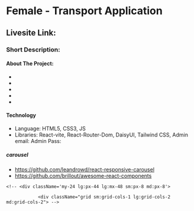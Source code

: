 # Female - Transport Application
## Livesite Link: 
### Short Description: 
#### About The Project:
- 
- 
- 
- 
- 
#### Technology
- Language: HTML5, CSS3, JS
- Libraries: React-vite, React-Router-Dom, DaisyUI, Tailwind CSS,
Admin email: 
Admin Pass: 


##### carousel
- https://github.com/leandrowd/react-responsive-carousel
- https://github.com/brillout/awesome-react-components
<!-- const Review = ({ item }) => {
    const { id, name, img, review, star, } = item; -->

    <!-- <div className='my-24 lg:px-44 lg:mx-48 sm:px-8 md:px-8'>

                <div className="grid sm:grid-cols-1 lg:grid-cols-2 md:grid-cols-2"> -->
